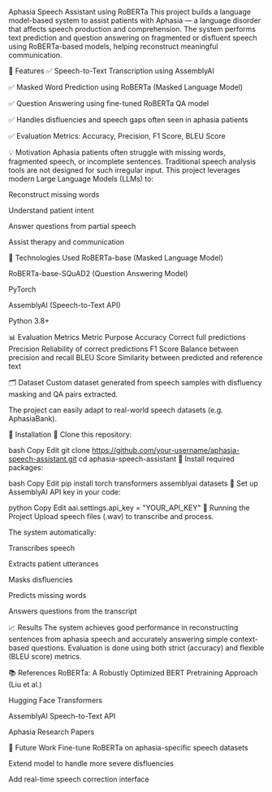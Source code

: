 Aphasia Speech Assistant using RoBERTa
This project builds a language model-based system to assist patients with Aphasia — a language disorder that affects speech production and comprehension. The system performs text prediction and question answering on fragmented or disfluent speech using RoBERTa-based models, helping reconstruct meaningful communication.

🚀 Features
✅ Speech-to-Text Transcription using AssemblyAI

✅ Masked Word Prediction using RoBERTa (Masked Language Model)

✅ Question Answering using fine-tuned RoBERTa QA model

✅ Handles disfluencies and speech gaps often seen in aphasia patients

✅ Evaluation Metrics: Accuracy, Precision, F1 Score, BLEU Score

💡 Motivation
Aphasia patients often struggle with missing words, fragmented speech, or incomplete sentences. Traditional speech analysis tools are not designed for such irregular input. This project leverages modern Large Language Models (LLMs) to:

Reconstruct missing words

Understand patient intent

Answer questions from partial speech

Assist therapy and communication

🔧 Technologies Used
RoBERTa-base (Masked Language Model)

RoBERTa-base-SQuAD2 (Question Answering Model)

PyTorch

AssemblyAI (Speech-to-Text API)

Python 3.8+

📊 Evaluation Metrics
Metric	Purpose
Accuracy	Correct full predictions
Precision	Reliability of correct predictions
F1 Score	Balance between precision and recall
BLEU Score	Similarity between predicted and reference text

🗂 Dataset
Custom dataset generated from speech samples with disfluency masking and QA pairs extracted.

The project can easily adapt to real-world speech datasets (e.g. AphasiaBank).

🔨 Installation
⿡ Clone this repository:

bash
Copy
Edit
git clone https://github.com/your-username/aphasia-speech-assistant.git
cd aphasia-speech-assistant
⿢ Install required packages:

bash
Copy
Edit
pip install torch transformers assemblyai datasets
⿣ Set up AssemblyAI API key in your code:

python
Copy
Edit
aai.settings.api_key = "YOUR_API_KEY"
🧪 Running the Project
Upload speech files (.wav) to transcribe and process.

The system automatically:

Transcribes speech

Extracts patient utterances

Masks disfluencies

Predicts missing words

Answers questions from the transcript


📈 Results
The system achieves good performance in reconstructing sentences from aphasia speech and accurately answering simple context-based questions. Evaluation is done using both strict (accuracy) and flexible (BLEU score) metrics.

📚 References
RoBERTa: A Robustly Optimized BERT Pretraining Approach (Liu et al.)

Hugging Face Transformers

AssemblyAI Speech-to-Text API

Aphasia Research Papers

📌 Future Work
Fine-tune RoBERTa on aphasia-specific speech datasets

Extend model to handle more severe disfluencies

Add real-time speech correction interface
